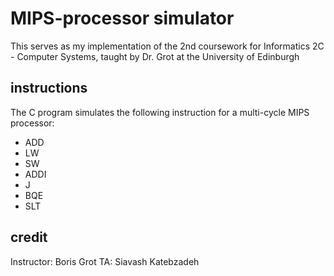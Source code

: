 # MIPS-processor simulator
This serves as my implementation of the 2nd coursework for Informatics 2C - Computer Systems, taught by Dr. Grot at the University of Edinburgh

## instructions
The C program simulates the following instruction for a multi-cycle MIPS processor: 
* ADD
* LW
* SW
* ADDI
* J
* BQE
* SLT


## credit
Instructor: Boris Grot
TA: Siavash Katebzadeh
